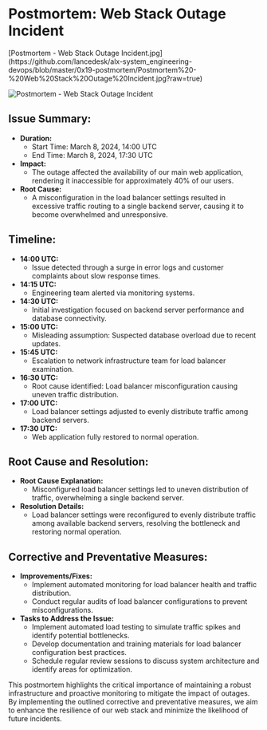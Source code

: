 <h1>Postmortem: Web Stack Outage Incident</h1>
[Postmortem - Web Stack Outage Incident.jpg](https://github.com/lancedesk/alx-system_engineering-devops/blob/master/0x19-postmortem/Postmortem%20-%20Web%20Stack%20Outage%20Incident.jpg?raw=true)

![Postmortem - Web Stack Outage Incident]([[https://github.com/username/repository/blob/main/image.png](https://github.com/lancedesk/alx-system_engineering-devops/blob/master/0x19-postmortem/Postmortem%20-%20Web%20Stack%20Outage%20Incident.jpg)])
<h2>Issue Summary:</h2>

<ul>
  <li><strong>Duration:</strong> 
    <ul>
      <li>Start Time: March 8, 2024, 14:00 UTC</li>
      <li>End Time: March 8, 2024, 17:30 UTC</li>
    </ul>
  </li>
  <li><strong>Impact:</strong> 
    <ul>
      <li>The outage affected the availability of our main web application, rendering it inaccessible for approximately 40% of our users.</li>
    </ul>
  </li>
  <li><strong>Root Cause:</strong> 
    <ul>
      <li>A misconfiguration in the load balancer settings resulted in excessive traffic routing to a single backend server, causing it to become overwhelmed and unresponsive.</li>
    </ul>
  </li>
</ul>

<h2>Timeline:</h2>

<ul>
  <li><strong>14:00 UTC:</strong>
    <ul>
      <li>Issue detected through a surge in error logs and customer complaints about slow response times.</li>
    </ul>
  </li>
  <li><strong>14:15 UTC:</strong>
    <ul>
      <li>Engineering team alerted via monitoring systems.</li>
    </ul>
  </li>
  <li><strong>14:30 UTC:</strong>
    <ul>
      <li>Initial investigation focused on backend server performance and database connectivity.</li>
    </ul>
  </li>
  <li><strong>15:00 UTC:</strong>
    <ul>
      <li>Misleading assumption: Suspected database overload due to recent updates.</li>
    </ul>
  </li>
  <li><strong>15:45 UTC:</strong>
    <ul>
      <li>Escalation to network infrastructure team for load balancer examination.</li>
    </ul>
  </li>
  <li><strong>16:30 UTC:</strong>
    <ul>
      <li>Root cause identified: Load balancer misconfiguration causing uneven traffic distribution.</li>
    </ul>
  </li>
  <li><strong>17:00 UTC:</strong>
    <ul>
      <li>Load balancer settings adjusted to evenly distribute traffic among backend servers.</li>
    </ul>
  </li>
  <li><strong>17:30 UTC:</strong>
    <ul>
      <li>Web application fully restored to normal operation.</li>
    </ul>
  </li>
</ul>

<h2>Root Cause and Resolution:</h2>

<ul>
  <li><strong>Root Cause Explanation:</strong>
    <ul>
      <li>Misconfigured load balancer settings led to uneven distribution of traffic, overwhelming a single backend server.</li>
    </ul>
  </li>
  <li><strong>Resolution Details:</strong>
    <ul>
      <li>Load balancer settings were reconfigured to evenly distribute traffic among available backend servers, resolving the bottleneck and restoring normal operation.</li>
    </ul>
  </li>
</ul>

<h2>Corrective and Preventative Measures:</h2>

<ul>
  <li><strong>Improvements/Fixes:</strong>
    <ul>
      <li>Implement automated monitoring for load balancer health and traffic distribution.</li>
      <li>Conduct regular audits of load balancer configurations to prevent misconfigurations.</li>
    </ul>
  </li>
  <li><strong>Tasks to Address the Issue:</strong>
    <ul>
      <li>Implement automated load testing to simulate traffic spikes and identify potential bottlenecks.</li>
      <li>Develop documentation and training materials for load balancer configuration best practices.</li>
      <li>Schedule regular review sessions to discuss system architecture and identify areas for optimization.</li>
    </ul>
  </li>
</ul>

<p>This postmortem highlights the critical importance of maintaining a robust infrastructure and proactive monitoring to mitigate the impact of outages. By implementing the outlined corrective and preventative measures, we aim to enhance the resilience of our web stack and minimize the likelihood of future incidents.</p>
